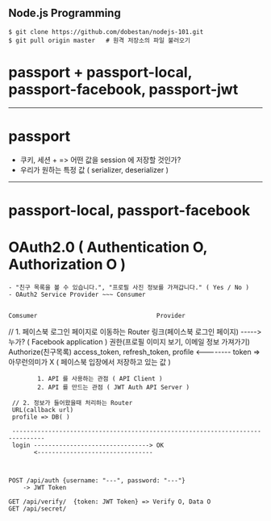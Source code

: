 Node.js Programming
---


```
$ git clone https://github.com/dobestan/nodejs-101.git
$ git pull origin master   # 원격 저장소의 파일 불러오기
```


# passport + passport-local, passport-facebook, passport-jwt

---

# passport

- 쿠키, 세션 + => 어떤 값을 session 에 저장할 것인가?
- 우리가 원하는 특정 값 ( serializer, deserializer )

---

# passport-local, passport-facebook







# OAuth2.0 ( Authentication O, Authorization O )
    - "친구 목록을 볼 수 있습니다.", "프로필 사진 정보를 가져갑니다." ( Yes / No )
    - OAuth2 Service Provider ~~~ Consumer


    Comsumer                                 Provider

   // 1. 페이스북 로그인 페이지로 이동하는 Router
    링크(페이스북 로그인 페이지) ----->   누가? ( Facebook application )
                                          권한(프로필 이미지 보기, 이메일 정보 가져가기)
                                            Authorize(친구목록)
     access_token, refresh_token, profile     <--------
     token => 아무런의미가 X ( 페이스북 입장에서 저장하고 있는 값 )
            
            1. API 를 사용하는 관점 ( API Client )
            2. API 를 만드는 관점 ( JWT Auth API Server )

     // 2. 정보가 들어왔을때 처리하는 Router
     URL(callback url) 
     profile => DB( )

     -------------------------------------------------------------------------------
     login --------------------------------> OK
           <--------------------------------



    POST /api/auth {username: "---", password: "---"}
        -> JWT Token

    GET /api/verify/  {token: JWT Token} => Verify O, Data O
    GET /api/secret/ 
